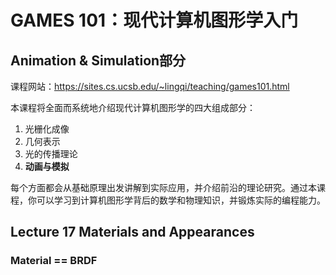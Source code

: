 # GAMES 101：现代计算机图形学入门

## Animation & Simulation部分

课程网站：https://sites.cs.ucsb.edu/~lingqi/teaching/games101.html

本课程将全面而系统地介绍现代计算机图形学的四大组成部分：

1. 光栅化成像
2. 几何表示
3. 光的传播理论
4. **动画与模拟**

每个方面都会从基础原理出发讲解到实际应用，并介绍前沿的理论研究。通过本课程，你可以学习到计算机图形学背后的数学和物理知识，并锻炼实际的编程能力。

## Lecture 17 Materials and Appearances

### Material == BRDF
